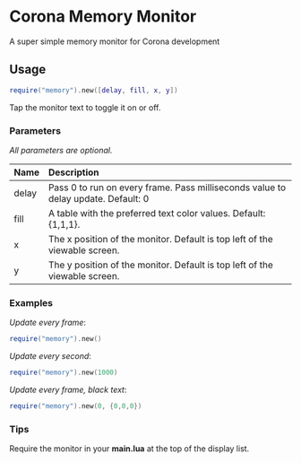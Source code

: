 # Corona Memory Monitor
A super simple memory monitor for Corona development

## Usage

```lua
require("memory").new([delay, fill, x, y])
```

Tap the monitor text to toggle it on or off.

### Parameters

_All parameters are optional._

|Name|Description|
|:----|:-----------|
|delay|Pass 0 to run on every frame. Pass milliseconds value to delay update. Default: 0|
|fill|A table with the preferred text color values. Default: {1,1,1}.|
|x|The x position of the monitor. Default is top left of the viewable screen.|
|y|The y position of the monitor. Default is top left of the viewable screen.|

### Examples

_Update every frame_:

```lua
require("memory").new()
```

_Update every second_:

```lua
require("memory").new(1000)
```

_Update every frame, black text_:

```lua
require("memory").new(0, {0,0,0})
```

### Tips

Require the monitor in your __main.lua__ at the top of the display list.